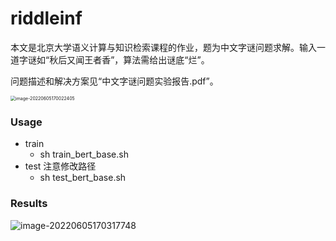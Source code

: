 # riddleinf

本文是北京大学语义计算与知识检索课程的作业，题为中文字谜问题求解。输入一道字谜如“秋后又闻王者香”，算法需给出谜底“烂”。

问题描述和解决方案见“中文字谜问题实验报告.pdf”。

<img src="https://tva1.sinaimg.cn/large/e6c9d24ely1h2xh29nntcj20k40ju0tz.jpg" alt="image-20220605170022405" style="zoom:50%;" />

### Usage

- train
  - sh train_bert_base.sh
- test 注意修改路径
  - sh test_bert_base.sh

### Results

![image-20220605170317748](https://tva1.sinaimg.cn/large/e6c9d24ely1h2xh59ghy5j21co0piq76.jpg)
